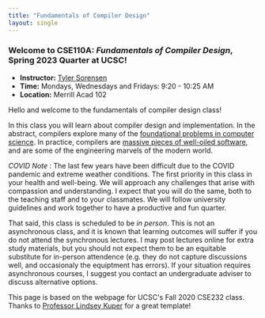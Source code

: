 ```yaml
---
title: "Fundamentals of Compiler Design"
layout: single
---
```



### Welcome to **CSE110A:** _Fundamentals of Compiler Design_, Spring 2023 Quarter at UCSC!

- **Instructor:** [Tyler Sorensen](https://users.soe.ucsc.edu/~tsorensen/)
- **Time:** Mondays, Wednesdays and Fridays: 9:20 - 10:25 AM
- **Location:** Merrill Acad 102

Hello and welcome to the fundamentals of compiler design class! 

In this class you will learn about compiler design and implementation. In the abstract, compilers explore many of the [foundational problems in computer science](https://en.wikipedia.org/wiki/Halting_problem). In practice, compilers are [massive pieces of well-oiled software](https://www.phoronix.com/scan.php?page=news_item&px=MTg3OTQ), and are some of the engineering marvels of the modern world. 

_COVID Note_ : The last few years have been difficult due to the COVID pandemic and extreme weather conditions. The first priority in this class in your health and well-being. We will approach any challenges that arise with compassion and understanding. I expect that you will do the same, both to the teaching staff and to your classmates. We will follow university guidelines and work together to have a productive and fun quarter.

That said, this class is scheduled to be _in person_. This is not an asynchronous class, and it is known that learning outcomes will suffer if you do not attend the synchronous lectures. I may post lectures online for extra study materials, but you should not expect them to be an equitable substitute for in-person attendence (e.g. they do not capture discussions well, and occasionaly the equiptment has errors). If your situation requires asynchronous courses, I suggest you contact an undergraduate adviser to discuss alternative options.

This page is based on the webpage for UCSC's Fall 2020 CSE232 class. Thanks to [Professor Lindsey Kuper](https://users.soe.ucsc.edu/~lkuper/) for a great template!
